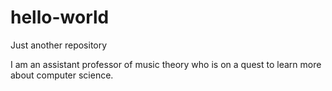 # hello-world
Just another repository

I am an assistant professor of music theory who is on a quest to learn more about computer science. 
